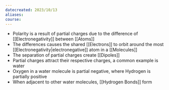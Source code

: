 ```yaml
---
datecreated: 2023/10/13
aliases: 
course:
---
```

- Polarity is a result of partial charges due to the difference of [[Electronegativity]] between [[Atoms]]
- The differences causes the shared [[Electrons]] to orbit around the most [[Electronegativity|electronegative]] atom in a [[Molecules]]
- The separation of partial charges create [[Dipoles]]
- Partial charges attract their respective charges, a common example is water
- Oxygen in a water molecule is partial negative, where Hydrogen is partially positive
- When adjacent to other water molecules, [[Hydrogen Bonds]] form